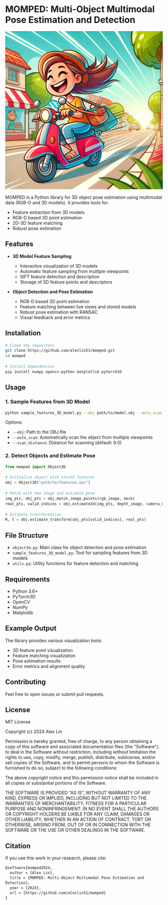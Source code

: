 # MOMPED: Multi-Object Multimodal Pose Estimation and Detection

![MOMPED](assets/mom_on_a_moped.webp)

MOMPED is a Python library for 3D object pose estimation using multimodal data (RGB-D and 3D models). It provides tools for:
- Feature extraction from 3D models
- RGB-D based 3D point estimation
- 2D-3D feature matching
- Robust pose estimation

## Features

- **3D Model Feature Sampling**
  - Interactive visualization of 3D models
  - Automatic feature sampling from multiple viewpoints
  - SIFT feature detection and description
  - Storage of 3D feature points and descriptors

- **Object Detection and Pose Estimation**
  - RGB-D based 3D point estimation
  - Feature matching between live views and stored models
  - Robust pose estimation with RANSAC
  - Visual feedback and error metrics

## Installation

```bash
# Clone the repository
git clone https://github.com/alexlin51/momped.git
cd momped

# Install dependencies
pip install numpy opencv-python matplotlib pytorch3d
```

## Usage

### 1. Sample Features from 3D Model
```bash
python sample_features_3D_model.py --obj path/to/model.obj --auto_scan
```
Options:
- `--obj`: Path to the OBJ file
- `--auto_scan`: Automatically scan the object from multiple viewpoints
- `--scan_distance`: Distance for scanning (default: 6.0)

### 2. Detect Objects and Estimate Pose
```python
from momped import Object3D

# Initialize object with stored features
obj = Object3D("path/to/features.npz")

# Match with new image and estimate pose
img_pts, obj_pts = obj.match_image_points(rgb_image, mask)
real_pts, valid_indices = obj.estimate3d(img_pts, depth_image, camera_matrix)

# Estimate transformation
R, t = obj.estimate_transform(obj_pts[valid_indices], real_pts)
```

## File Structure

- `object3d.py`: Main class for object detection and pose estimation
- `sample_features_3D_model.py`: Tool for sampling features from 3D models
- `utils.py`: Utility functions for feature detection and matching

## Requirements

- Python 3.6+
- PyTorch3D
- OpenCV
- NumPy
- Matplotlib

## Example Output

The library provides various visualization tools:
- 3D feature point visualization
- Feature matching visualization
- Pose estimation results
- Error metrics and alignment quality

## Contributing

Feel free to open issues or submit pull requests.

## License

MIT License

Copyright (c) 2024 Alex Lin

Permission is hereby granted, free of charge, to any person obtaining a copy
of this software and associated documentation files (the "Software"), to deal
in the Software without restriction, including without limitation the rights
to use, copy, modify, merge, publish, distribute, sublicense, and/or sell
copies of the Software, and to permit persons to whom the Software is
furnished to do so, subject to the following conditions:

The above copyright notice and this permission notice shall be included in all
copies or substantial portions of the Software.

THE SOFTWARE IS PROVIDED "AS IS", WITHOUT WARRANTY OF ANY KIND, EXPRESS OR
IMPLIED, INCLUDING BUT NOT LIMITED TO THE WARRANTIES OF MERCHANTABILITY,
FITNESS FOR A PARTICULAR PURPOSE AND NONINFRINGEMENT. IN NO EVENT SHALL THE
AUTHORS OR COPYRIGHT HOLDERS BE LIABLE FOR ANY CLAIM, DAMAGES OR OTHER
LIABILITY, WHETHER IN AN ACTION OF CONTRACT, TORT OR OTHERWISE, ARISING FROM,
OUT OF OR IN CONNECTION WITH THE SOFTWARE OR THE USE OR OTHER DEALINGS IN THE
SOFTWARE.

## Citation

If you use this work in your research, please cite:
```
@software{momped2024,
  author = {Alex Lin},
  title = {MOMPED: Multi-Object Multimodal Pose Estimation and Detection},
  year = {2024},
  url = {https://github.com/alexlin51/momped}
}
```